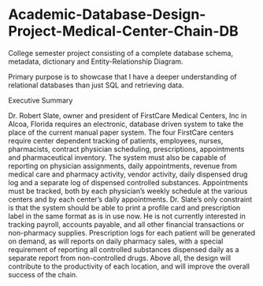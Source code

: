 # Academic-Database-Design-Project-Medical-Center-Chain-DB
College semester project consisting of a complete database schema, metadata, dictionary and Entity-Relationship Diagram.

Primary purpose is to showcase that I have a deeper understanding of relational databases than just SQL and retrieving data.

Executive Summary

Dr. Robert Slate, owner and president of FirstCare Medical Centers, Inc in Alcoa, Florida requires an electronic, database driven system to take the place of the current manual paper system. The four FirstCare centers require center dependent tracking of patients, employees, nurses, pharmacists, contract physician scheduling, prescriptions, appointments and pharmaceutical inventory. The system must also be capable of reporting on physician assignments, daily appointments, revenue from medical care and pharmacy activity, vendor activity, daily dispensed drug log and a separate log of dispensed controlled substances. Appointments must be tracked, both by each physician’s weekly schedule at the various centers and by each center’s daily appointments.
Dr. Slate’s only constraint is that the system should be able to print a profile card and prescription label in the same format as is in use now. He is not currently interested in tracking payroll, accounts payable, and all other financial transactions or non-pharmacy supplies. Prescription logs for each patient will be generated on demand, as will reports on daily pharmacy sales, with a special requirement of reporting all controlled substances dispensed daily as a separate report from non-controlled drugs.
Above all, the design will contribute to the productivity of each location, and will improve the overall success of the chain.

